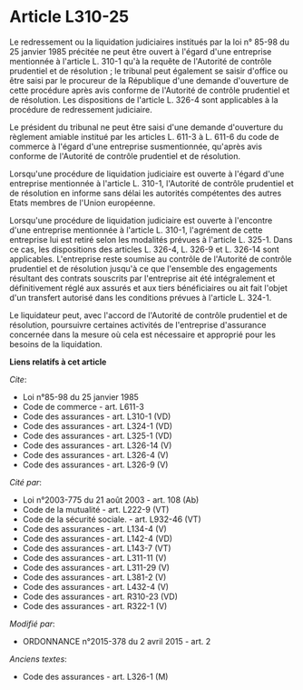 # Article L310-25

Le redressement ou la liquidation judiciaires institués par la loi n° 85-98 du 25 janvier 1985 précitée ne peut être ouvert à
l'égard d'une entreprise mentionnée à l'article L. 310-1 qu'à la requête de l'Autorité de contrôle prudentiel et de
résolution ; le tribunal peut également se saisir d'office ou être saisi par le procureur de la République d'une demande
d'ouverture de cette procédure après avis conforme de l'Autorité de contrôle prudentiel et de résolution. Les dispositions de
l'article L. 326-4 sont applicables à la procédure de redressement judiciaire. 

Le président du tribunal ne peut être saisi d'une demande d'ouverture du règlement amiable institué par les articles L. 611-3
à L. 611-6 du code de commerce à l'égard d'une entreprise susmentionnée, qu'après avis conforme de l'Autorité de contrôle
prudentiel et de résolution. 

Lorsqu'une procédure de liquidation judiciaire est ouverte à l'égard d'une entreprise mentionnée à l'article L. 310-1,
l'Autorité de contrôle prudentiel et de résolution en informe sans délai les autorités compétentes des autres Etats membres
de l'Union européenne. 

Lorsqu'une procédure de liquidation judiciaire est ouverte à l'encontre d'une entreprise mentionnée à l'article L. 310-1,
l'agrément de cette entreprise lui est retiré selon les modalités prévues à l'article L. 325-1. Dans ce cas, les dispositions
des articles L. 326-4, L. 326-9 et L. 326-14 sont applicables. L'entreprise reste soumise au contrôle de l'Autorité de
contrôle prudentiel et de résolution jusqu'à ce que l'ensemble des engagements résultant des contrats souscrits par
l'entreprise ait été intégralement et définitivement réglé aux assurés et aux tiers bénéficiaires ou ait fait l'objet d'un
transfert autorisé dans les conditions prévues à l'article L. 324-1. 

Le liquidateur peut, avec l'accord de l'Autorité de contrôle prudentiel et de résolution, poursuivre certaines activités de
l'entreprise d'assurance concernée dans la mesure où cela est nécessaire et approprié pour les besoins de la liquidation.

**Liens relatifs à cet article**

_Cite_:

  - Loi n°85-98 du 25 janvier 1985
  - Code de commerce - art. L611-3
  - Code des assurances - art. L310-1 (VD)
  - Code des assurances - art. L324-1 (VD)
  - Code des assurances - art. L325-1 (VD)
  - Code des assurances - art. L326-14 (V)
  - Code des assurances - art. L326-4 (V)
  - Code des assurances - art. L326-9 (V)

_Cité par_:

  - Loi n°2003-775 du 21 août 2003 - art. 108 (Ab)
  - Code de la mutualité - art. L222-9 (VT)
  - Code de la sécurité sociale. - art. L932-46 (VT)
  - Code des assurances - art. L134-4 (V)
  - Code des assurances - art. L142-4 (VD)
  - Code des assurances - art. L143-7 (VT)
  - Code des assurances - art. L311-11 (V)
  - Code des assurances - art. L311-29 (V)
  - Code des assurances - art. L381-2 (V)
  - Code des assurances - art. L432-4 (V)
  - Code des assurances - art. R310-23 (VD)
  - Code des assurances - art. R322-1 (V)

_Modifié par_:

  - ORDONNANCE n°2015-378 du 2 avril 2015 - art. 2

_Anciens textes_:

  - Code des assurances - art. L326-1 (M)
